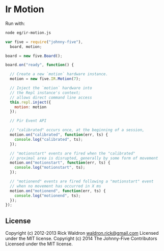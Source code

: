 # Ir Motion

Run with:
```bash
node eg/ir-motion.js
```


```javascript
var five = require("johnny-five"),
  board, motion;

board = new five.Board();

board.on("ready", function() {

  // Create a new `motion` hardware instance.
  motion = new five.IR.Motion(7);

  // Inject the `motion` hardware into
  // the Repl instance's context;
  // allows direct command line access
  this.repl.inject({
    motion: motion
  });

  // Pir Event API

  // "calibrated" occurs once, at the beginning of a session,
  motion.on("calibrated", function(err, ts) {
    console.log("calibrated", ts);
  });

  // "motionstart" events are fired when the "calibrated"
  // proximal area is disrupted, generally by some form of movement
  motion.on("motionstart", function(err, ts) {
    console.log("motionstart", ts);
  });

  // "motionend" events are fired following a "motionstart" event
  // when no movement has occurred in X ms
  motion.on("motionend", function(err, ts) {
    console.log("motionend", ts);
  });
});

```









## License
Copyright (c) 2012-2013 Rick Waldron <waldron.rick@gmail.com>
Licensed under the MIT license.
Copyright (c) 2014 The Johnny-Five Contributors
Licensed under the MIT license.
